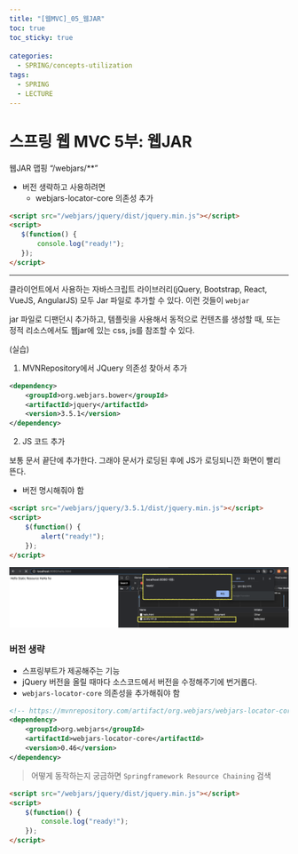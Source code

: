 ```yaml
---
title: "[웹MVC]_05_웹JAR"
toc: true
toc_sticky: true

categories:
  - SPRING/concepts-utilization
tags:
  - SPRING
  - LECTURE
---
```


# 스프링 웹 MVC 5부: 웹JAR

웹JAR 맵핑 “/webjars/**” 

* 버전 생략하고 사용하려면
  * webjars-locator-core 의존성 추가

```html
<script src="/webjars/jquery/dist/jquery.min.js"></script>
<script>
   $(function() {
       console.log("ready!");
   });
</script>
```



---

클라이언트에서 사용하는 자바스크립트 라이브러리(jQuery, Bootstrap, React, VueJS, AngularJS) 모두 Jar 파일로 추가할 수 있다. 이런 것들이 `webjar`

jar 파일로 디팬던시 추가하고, 템플릿을 사용해서 동적으로 컨텐츠를 생성할 때, 또는 정적 리소스에서도 웹jar에 있는 css, js를 참조할 수 있다.



(실습)

1. MVNRepository에서 JQuery 의존성 찾아서 추가

```xml
<dependency>
    <groupId>org.webjars.bower</groupId>
    <artifactId>jquery</artifactId>
    <version>3.5.1</version>
</dependency>
```

2. JS 코드 추가

보통 문서 끝단에 추가한다. 그래야 문서가 로딩된 후에 JS가 로딩되니깐 화면이 빨리 뜬다.

* 버전 명시해줘야 함

```html
<script src="/webjars/jquery/3.5.1/dist/jquery.min.js"></script>
<script>
    $(function() {
        alert("ready!");
    });
</script>
```

![image-20201230122842695](/assets/images/SPRING/concepts-utilization/image-20201230122842695.png)



### 버전 생략

*  스프링부트가 제공해주는 기능
* jQuery 버전을 올릴 때마다 소스코드에서 버전을 수정해주기에 번거롭다.
* `webjars-locator-core` 의존성을 추가해줘야 함

```xml
<!-- https://mvnrepository.com/artifact/org.webjars/webjars-locator-core -->
<dependency>
    <groupId>org.webjars</groupId>
    <artifactId>webjars-locator-core</artifactId>
    <version>0.46</version>
</dependency>
```

> 어떻게 동작하는지 궁금하면 `Springframework Resource Chaining` 검색

```html
<script src="/webjars/jquery/dist/jquery.min.js"></script>
<script>
    $(function() {
        console.log("ready!");
    });
</script>
```





















